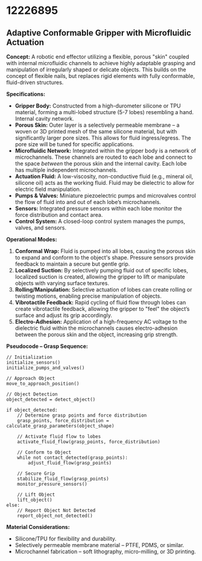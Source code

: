 # 12226895

## Adaptive Conformable Gripper with Microfluidic Actuation

**Concept:** A robotic end effector utilizing a flexible, porous "skin" coupled with internal microfluidic channels to achieve highly adaptable grasping and manipulation of irregularly shaped or delicate objects. This builds on the concept of flexible nails, but replaces rigid elements with fully conformable, fluid-driven structures.

**Specifications:**

*   **Gripper Body:** Constructed from a high-durometer silicone or TPU material, forming a multi-lobed structure (5-7 lobes) resembling a hand. Internal cavity network.
*   **Porous Skin:** Outer layer is a selectively permeable membrane – a woven or 3D printed mesh of the same silicone material, but with significantly larger pore sizes. This allows for fluid ingress/egress. The pore size will be tuned for specific applications.
*   **Microfluidic Network:** Integrated within the gripper body is a network of microchannels. These channels are routed to each lobe and connect to the space *between* the porous skin and the internal cavity. Each lobe has multiple independent microchannels.
*   **Actuation Fluid:** A low-viscosity, non-conductive fluid (e.g., mineral oil, silicone oil) acts as the working fluid. Fluid may be dielectric to allow for electric field manipulation.
*   **Pumps & Valves:** Miniature piezoelectric pumps and microvalves control the flow of fluid into and out of each lobe’s microchannels.
*   **Sensors:** Integrated pressure sensors within each lobe monitor the force distribution and contact area.
*   **Control System:** A closed-loop control system manages the pumps, valves, and sensors. 

**Operational Modes:**

1.  **Conformal Wrap:** Fluid is pumped into all lobes, causing the porous skin to expand and conform to the object's shape. Pressure sensors provide feedback to maintain a secure but gentle grip.
2.  **Localized Suction:** By selectively pumping fluid out of specific lobes, localized suction is created, allowing the gripper to lift or manipulate objects with varying surface textures.
3.  **Rolling/Manipulation:** Selective actuation of lobes can create rolling or twisting motions, enabling precise manipulation of objects.
4.  **Vibrotactile Feedback:** Rapid cycling of fluid flow through lobes can create vibrotactile feedback, allowing the gripper to "feel" the object’s surface and adjust its grip accordingly.
5.  **Electro-Adhesion:** Application of a high-frequency AC voltage to the dielectric fluid within the microchannels causes electro-adhesion between the porous skin and the object, increasing grip strength.

**Pseudocode – Grasp Sequence:**

```
// Initialization
initialize_sensors()
initialize_pumps_and_valves()

// Approach Object
move_to_approach_position()

// Object Detection
object_detected = detect_object()

if object_detected:
    // Determine grasp points and force distribution
    grasp_points, force_distribution = calculate_grasp_parameters(object_shape)

    // Activate fluid flow to lobes
    activate_fluid_flow(grasp_points, force_distribution)

    // Conform to Object
    while not contact_detected(grasp_points):
        adjust_fluid_flow(grasp_points)

    // Secure Grip
    stabilize_fluid_flow(grasp_points)
    monitor_pressure_sensors()

    // Lift Object
    lift_object()
else:
    // Report Object Not Detected
    report_object_not_detected()
```

**Material Considerations:**

*   Silicone/TPU for flexibility and durability.
*   Selectively permeable membrane material – PTFE, PDMS, or similar.
*   Microchannel fabrication – soft lithography, micro-milling, or 3D printing.
